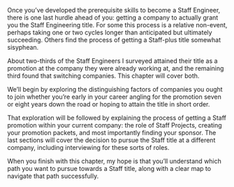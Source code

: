 Once you’ve developed the prerequisite skills to become a Staff Engineer, there is one last hurdle ahead of you: getting a company to actually grant you the Staff Engineering title. For some this process is a relative non-event, perhaps taking one or two cycles longer than anticipated but ultimately succeeding. Others find the process of getting a Staff-plus title somewhat sisyphean.

About two-thirds of the Staff Engineers I surveyed attained their title as a promotion at the company they were already working at, and the remaining third found that switching companies. This chapter will cover both.

We’ll begin by exploring the distinguishing factors of companies you ought to join whether you’re early in your career angling for the promotion seven or eight years down the road or hoping to attain the title in short order.

That exploration will be followed by explaining the process of getting a Staff promotion within your current company: the role of Staff Projects, creating your promotion packets, and most importantly finding your sponsor. The last sections will cover the decision to pursue the Staff title at a different company, including interviewing for these sorts of roles.

When you finish with this chapter, my hope is that you’ll understand which path you want to pursue towards a Staff title, along with a clear map to navigate that path successfully.
